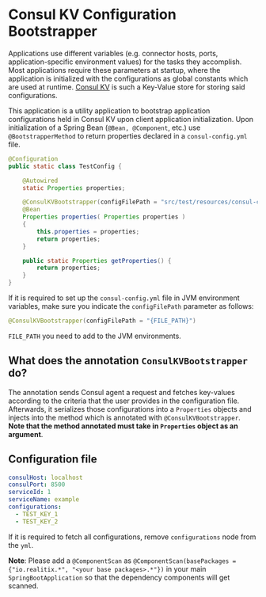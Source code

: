 # Consul KV Configuration Bootstrapper

Applications use different variables (e.g. connector hosts, ports, application-specific environment values)
for the tasks they accomplish. Most applications require these parameters at startup, where the application is
initialized with the configurations as global constants which are used at runtime. [Consul KV](https://www.consul.io/docs/dynamic-app-config/kv) is such a Key-Value store
for storing said configurations.

This application is a utility application to bootstrap application configurations held 
in Consul KV upon client application initialization. Upon initialization of a Spring Bean (`@Bean, @Component`, etc.) use `@BootstrapperMethod` to return properties declared in a `consul-config.yml` file. 

```java
@Configuration
public static class TestConfig {

    @Autowired
    static Properties properties;

    @ConsulKVBootstrapper(configFilePath = "src/test/resources/consul-config.yml")
    @Bean
    Properties properties( Properties properties )
    {
        this.properties = properties;
        return properties;
    }

    public static Properties getProperties() {
        return properties;
    }
}
```

If it is required to set up the `consul-config.yml` file in JVM environment variables, make sure you indicate the `configFilePath` parameter as follows:

```java
@ConsulKVBootstrapper(configFilePath = "{FILE_PATH}")
```

`FILE_PATH` you need to add to the JVM environments.

## What does the annotation `ConsulKVBootstrapper` do?

The annotation sends Consul agent a request and fetches key-values according to the 
criteria that the user provides in the configuration file. Afterwards, it serializes those
configurations into a `Properties` objects and injects into the method which is annotated with 
`@ConsulKVBootstrapper`. **Note that the method annotated must take in `Properties` object as an argument**.


## Configuration file

```yaml
consulHost: localhost
consulPort: 8500
serviceId: 1
serviceName: example
configurations:
  - TEST_KEY_1
  - TEST_KEY_2

```

If it is required to fetch all configurations, remove `configurations` node from the `yml`.

**Note**: Please add a `@ComponentScan` as `@ComponentScan(basePackages = {"io.realitix.*", "<your base packages>.*"})` in your main `SpringBootApplication` so that the dependency components will get scanned. 